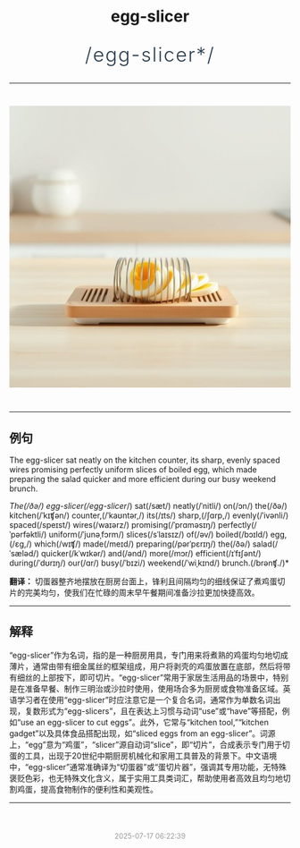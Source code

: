 <div align="center">

# egg-slicer

<div style="margin: 30px 0;">
<h1 style="font-size: 2.5em; font-weight: 300; letter-spacing: 2px; margin: 0; color: #2c3e50;">
/egg-slicer*/
</h1>
</div>

</div>

---

<div align="center" style="margin: 40px 0;">

![egg-slicer](images/egg-slicer.png)

</div>

---

## 例句

The egg-slicer sat neatly on the kitchen counter, its sharp, evenly spaced wires promising perfectly uniform slices of boiled egg, which made preparing the salad quicker and more efficient during our busy weekend brunch.

*The(/ðə/) egg-slicer(/egg-slicer*/) sat(/sæt/) neatly(/ˈnitli/) on(/ɔn/) the(/ðə/) kitchen(/ˈkɪʧən/) counter,(/ˈkaʊntər,/) its(/ɪts/) sharp,(/ʃɑrp,/) evenly(/ˈivənli/) spaced(/speɪst/) wires(/waɪərz/) promising(/ˈprɑməsɪŋ/) perfectly(/ˈpərfəktli/) uniform(/ˈjunəˌfɔrm/) slices(/sˈlaɪsɪz/) of(/əv/) boiled(/bɔɪld/) egg,(/ɛg,/) which(/wɪʧ/) made(/meɪd/) preparing(/pərˈpɛrɪŋ/) the(/ðə/) salad(/ˈsæləd/) quicker(/kˈwɪkər/) and(/ənd/) more(/mɔr/) efficient(/ɪˈfɪʃənt/) during(/ˈdʊrɪŋ/) our(/ɑr/) busy(/ˈbɪzi/) weekend(/ˈwiˌkɪnd/) brunch.(/brənʧ./)*

**翻译：** 切蛋器整齐地摆放在厨房台面上，锋利且间隔均匀的细线保证了煮鸡蛋切片的完美均匀，使我们在忙碌的周末早午餐期间准备沙拉更加快捷高效。

---

## 解释

“egg-slicer”作为名词，指的是一种厨房用具，专门用来将煮熟的鸡蛋均匀地切成薄片，通常由带有细金属丝的框架组成，用户将剥壳的鸡蛋放置在底部，然后将带有细丝的上部按下，即可切片。“egg-slicer”常用于家居生活用品的场景中，特别是在准备早餐、制作三明治或沙拉时使用，使用场合多为厨房或食物准备区域。英语学习者在使用“egg-slicer”时应注意它是一个复合名词，通常作为单数名词出现，复数形式为“egg-slicers”，且在表达上习惯与动词“use”或“have”等搭配，例如“use an egg-slicer to cut eggs”。此外，它常与“kitchen tool,”“kitchen gadget”以及具体食品搭配出现，如“sliced eggs from an egg-slicer”。词源上，“egg”意为“鸡蛋”，“slicer”源自动词“slice”，即“切片”，合成表示专门用于切蛋的工具，出现于20世纪中期厨房机械化和家用工具普及的背景下。中文语境中，“egg-slicer”通常准确译为“切蛋器”或“蛋切片器”，强调其专用功能，无特殊褒贬色彩，也无特殊文化含义，属于实用工具类词汇，帮助使用者高效且均匀地切割鸡蛋，提高食物制作的便利性和美观性。


---

<div align="center" style="margin-top: 50px;">
<small style="color: #999; font-size: 0.9em;">2025-07-17 06:22:39</small>
</div>
